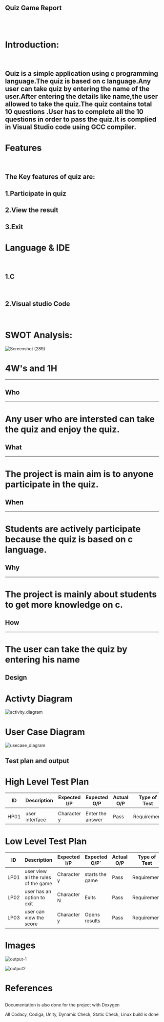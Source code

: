 ## Quiz Game Report
<br>
<br>

# Introduction:
<br>

## Quiz is a simple application using c programming language.The quiz is based on c language.Any user can take quiz by entering the name of the user.After entering the details like name,the user allowed to take the quiz.The quiz contains total 10 questions .User has to complete all the 10 questions in order to pass the quiz.It is complied in Visual Studio code using GCC compiler.

# Features
<br>

## The Key features of quiz are:
 
 ## 1.Participate in quiz

 ## 2.View the result

 ## 3.Exit


# Language & IDE
<br>


## 1.C
<br>

## 2.Visual studio Code
<br>

# SWOT Analysis:


![Screenshot (289)](https://user-images.githubusercontent.com/89694095/132469341-64b936b3-d3e4-4520-a745-ed9a70e6cecb.png)










# 4W's and 1H
--------------------------------------------------------------------------------

## Who
---------------------------------------------------------------------------------
# Any user who are intersted can take the quiz and enjoy the quiz.

## What
---------------------------------------------------------------------------------
# The project is main aim is to anyone participate in the quiz. 

## When
---------------------------------------------------------------------------------
# Students are actively participate because the quiz is based on c language.

## Why
---------------------------------------------------------------------------------
# The project is mainly about students to get more knowledge on c.

## How
--------------------------------------------------------------------------------
# The user can take the quiz by entering his name 
## Design
# Activty Diagram
![activity_diagram](https://user-images.githubusercontent.com/87614111/155064457-3910fc69-f141-4fd5-8ab9-8ca930c35b58.jpg)
# User Case Diagram
![usecase_diagram](https://user-images.githubusercontent.com/87614111/155064475-8b24bf17-ba15-451d-bd67-2c63ddd4d348.jpg)
## Test plan and output
# High Level Test Plan
 
  |    ID	   |  Description	    | Expected I/P	  |   Expected O/P      |	 Actual O/P	   |  Type of Test  |
  |----------|------------------|-----------------|---------------------|----------------|----------------|
  |          |                  |                 |                     |                |                |
  |  HP01    |user interface    |  Character y	  |   Enter the answer  |      Pass	     |  Requirement   |
  
# Low Level Test Plan
   
  | ID	 |     Description	            |  Expected I/P |	Expected O/P`	     |  Actual O/P   |	Type of Test |
  |------|----------------------------- |---------------|--------------------|---------------|---------------|
  | LP01 |  user view all the rules of the game      | 	Character y	|  starts the game   |	Pass	       |  Requirement  |
  | LP02 |  user has an option to exit	  |   Character N	|   Exits	           |  Pass	       |  Requirement  |
  | LP03 | user can view the score     |	  Character y |  Opens results	   |  Pass	       |  Requirement    |
  
  
 # Images
 ![output-1](https://user-images.githubusercontent.com/87614111/154825183-031f767d-cf63-4e4b-ab79-c66a1e0eb479.PNG)


![output2](https://user-images.githubusercontent.com/87614111/155377591-f3ce9865-6af1-4d20-8c41-f6ad338f88cb.PNG)

# References

##
  
 Documentation is also done for the project with Doxygen
 
 
 All Codacy, Codiga, Unity, Dynamic Check, Static Check, Linux build is done




